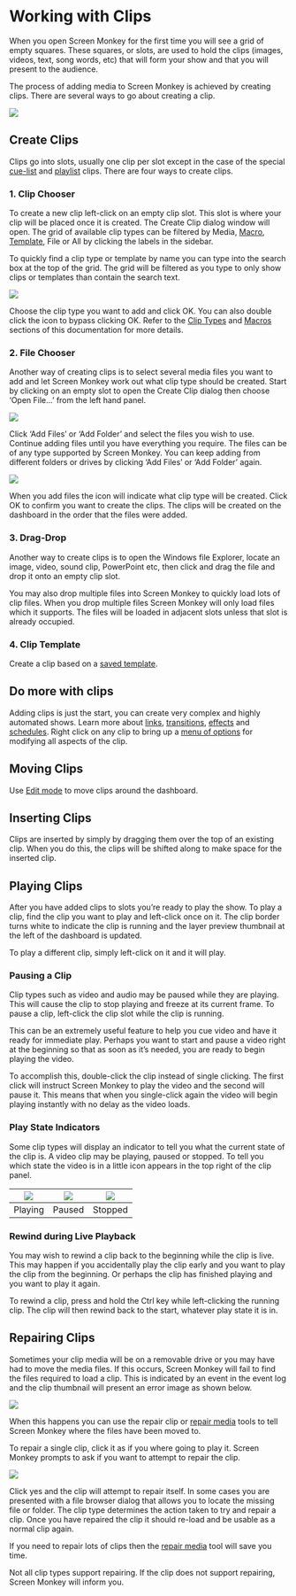 # Working with Clips

When you open Screen Monkey for the first time you will see a grid of empty squares. These squares, or slots, are used to hold the clips (images, videos, text, song words, etc) that will form your show and that you will present to the audience.

The process of adding media to Screen Monkey is achieved by creating clips. There are several ways to go about creating a clip.

![](../../images/dashboard-empty-grid.png)

## Create Clips
Clips go into slots, usually one clip per slot except in the case of the special [cue-list](clipTypes/CueListSpaceClip.md) and [playlist](clipTypes/playlist.md) clips. There are four ways to create clips.

### 1. Clip Chooser
To create a new clip left-click on an empty clip slot. This slot is where your clip will be placed once it is created. The Create Clip dialog window will open. The grid of available clip types can be filtered by Media, [Macro](macros/Macros.md), [Template](clipSettings/exportClipTemplate.md), File or All by clicking the labels in the sidebar.

To quickly find a clip type or template by name you can type into the search box at the top of the grid. The grid will be filtered as you type to only show clips or templates than contain the search text.

![](../../images/clip-chooser-all.png)

Choose the clip type you want to add and click OK. You can also double click the icon to bypass clicking OK. Refer to the [Clip Types](clipTypes/clipTypes.md) and [Macros](macros/Macros.md) sections of this documentation for more details.

### 2. File Chooser
Another way of creating clips is to select several media files you want to add and let Screen Monkey work out what clip type should be created. Start by clicking on an empty slot to open the Create Clip dialog then choose ‘Open File...’ from the left hand panel. 

![](../../images/clip-chooser-files-empty.png)

Click ‘Add Files’ or ‘Add Folder’ and select the files you wish to use. Continue adding files until you have everything you require. The files can be of any type supported by Screen Monkey. You can keep adding from different folders or drives by clicking ‘Add Files’ or ‘Add Folder’ again.

![](../../images/clip-chooser-files-3.png)

When you add files the icon will indicate what clip type will be created. Click OK to confirm you want to create the clips. The clips will be created on the dashboard in the order that the files were added.

### 3. Drag-Drop
Another way to create clips is to open the Windows file Explorer, locate an image, video, sound clip, PowerPoint etc, then click and drag the file and drop it onto an empty clip slot.

You may also drop multiple files into Screen Monkey to quickly load lots of clip files. When you drop multiple files Screen Monkey will only load files which it supports. The files will be loaded in adjacent slots unless that slot is already occupied.

### 4. Clip Template
Create a clip based on a [saved template](clipSettings/exportClipTemplate.md).

## Do more with clips
Adding clips is just the start, you can create very complex and highly automated shows. Learn more about [links](clipSettings/link.md), [transitions](clipSettings/transition.md), [effects](clipSettings/effects.md) and [schedules](clipSettings/schedule.md). Right click on any clip to bring up a [menu of options](clipSettings/clipSettings.md) for modifying all aspects of the clip.

## Moving Clips
Use [Edit mode](toolbar/edit.md) to move clips around the dashboard.

## Inserting Clips
Clips are inserted by simply by dragging them over the top of an existing clip. When you do this, the clips will be shifted along to make space for the inserted clip.

## Playing Clips
After you have added clips to slots you’re ready to play the show. To play a clip, find the clip you want to play and left-click once on it. The clip border turns white to indicate the clip is running and the layer preview thumbnail at the left of the dashboard is updated.

To play a different clip, simply left-click on it and it will play.

### Pausing a Clip
Clip types such as video and audio may be paused while they are playing. This will cause the clip to stop playing and freeze at its current frame. To pause a clip, left-click the clip slot while the clip is running.

This can be an extremely useful feature to help you cue video and have it ready for immediate play. Perhaps you want to start and pause a video right at the beginning so that as soon as it’s needed, you are ready to begin playing the video.

To accomplish this, double-click the clip instead of single clicking. The first click will instruct Screen Monkey to play the video and the second will pause it. This means that when you single-click again the video will begin playing instantly with no delay as the video loads.

### Play State Indicators
Some clip types will display an indicator to tell you what the current state of the clip is. A video clip may be playing, paused or stopped. To tell you which state the video is in a little icon appears in the top right of the clip panel.

|![](../../images/clip-video-play.png)|![](../../images/clip-video-pause.png)|![](../../images/clip-video-stop.png)|
|:-:|:-:|:-:|
|Playing|Paused|Stopped|

### Rewind during Live Playback
You may wish to rewind a clip back to the beginning while the clip is live. This may happen if you accidentally play the clip early and you want to play the clip from the beginning. Or perhaps the clip has finished playing and you want to play it again.

To rewind a clip, press and hold the Ctrl key while left-clicking the running clip. The clip will then rewind back to the start, whatever play state it is in.

## Repairing Clips
Sometimes your clip media will be on a removable drive or you may have had to move the media files. If this occurs, Screen Monkey will fail to find the files required to load a clip. This is indicated by an event in the event log and the clip thumbnail will present an error image as shown below.

![](../../images/dashboard-clip-redcross.PNG)

When this happens you can use the repair clip or [repair media](toolbar/open.md#repair-media) tools to tell Screen Monkey where the files have been moved to.

To repair a single clip, click it as if you where going to play it. Screen Monkey prompts to ask if you want to attempt to repair the clip.

![](../../images/repair-clip-message.png)

Click yes and the clip will attempt to repair itself. In some cases you are presented with a file browser dialog that allows you to locate the missing file or folder. The clip type determines the action taken to try and repair a clip. Once you have repaired the clip it should re-load and be usable as a normal clip again. 

If you need to repair lots of clips then the [repair media](toolbar/open.md#repair-media) tool will save you time.

Not all clip types support repairing. If the clip does not support repairing, Screen Monkey will inform you.
